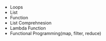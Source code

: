 - Loops
- List
- Function
- List Comprehnesion
- Lambda Function
- Functional Programming(map, filter, reduce)